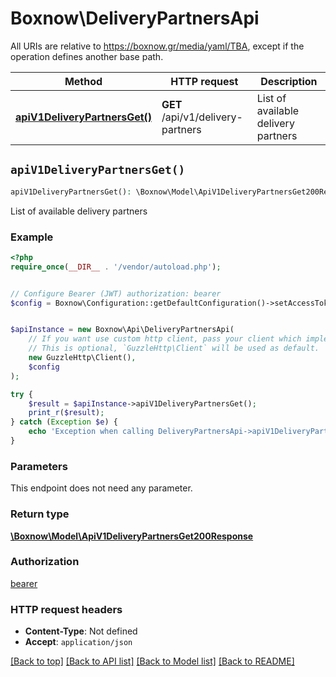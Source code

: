 # Boxnow\DeliveryPartnersApi

All URIs are relative to https://boxnow.gr/media/yaml/TBA, except if the operation defines another base path.

| Method | HTTP request | Description |
| ------------- | ------------- | ------------- |
| [**apiV1DeliveryPartnersGet()**](DeliveryPartnersApi.md#apiV1DeliveryPartnersGet) | **GET** /api/v1/delivery-partners | List of available delivery partners |


## `apiV1DeliveryPartnersGet()`

```php
apiV1DeliveryPartnersGet(): \Boxnow\Model\ApiV1DeliveryPartnersGet200Response
```

List of available delivery partners

### Example

```php
<?php
require_once(__DIR__ . '/vendor/autoload.php');


// Configure Bearer (JWT) authorization: bearer
$config = Boxnow\Configuration::getDefaultConfiguration()->setAccessToken('YOUR_ACCESS_TOKEN');


$apiInstance = new Boxnow\Api\DeliveryPartnersApi(
    // If you want use custom http client, pass your client which implements `GuzzleHttp\ClientInterface`.
    // This is optional, `GuzzleHttp\Client` will be used as default.
    new GuzzleHttp\Client(),
    $config
);

try {
    $result = $apiInstance->apiV1DeliveryPartnersGet();
    print_r($result);
} catch (Exception $e) {
    echo 'Exception when calling DeliveryPartnersApi->apiV1DeliveryPartnersGet: ', $e->getMessage(), PHP_EOL;
}
```

### Parameters

This endpoint does not need any parameter.

### Return type

[**\Boxnow\Model\ApiV1DeliveryPartnersGet200Response**](../Model/ApiV1DeliveryPartnersGet200Response.md)

### Authorization

[bearer](../../README.md#bearer)

### HTTP request headers

- **Content-Type**: Not defined
- **Accept**: `application/json`

[[Back to top]](#) [[Back to API list]](../../README.md#endpoints)
[[Back to Model list]](../../README.md#models)
[[Back to README]](../../README.md)
